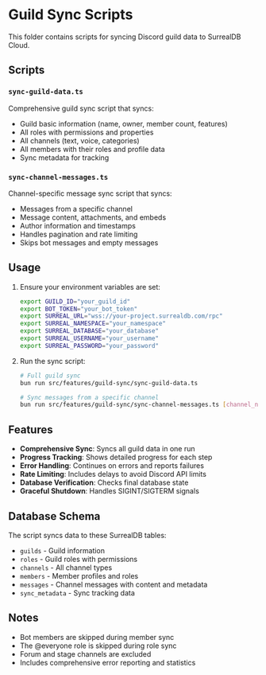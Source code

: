 # Guild Sync Scripts

This folder contains scripts for syncing Discord guild data to SurrealDB Cloud.

## Scripts

### `sync-guild-data.ts`

Comprehensive guild sync script that syncs:

- Guild basic information (name, owner, member count, features)
- All roles with permissions and properties
- All channels (text, voice, categories)
- All members with their roles and profile data
- Sync metadata for tracking

### `sync-channel-messages.ts`

Channel-specific message sync script that syncs:

- Messages from a specific channel
- Message content, attachments, and embeds
- Author information and timestamps
- Handles pagination and rate limiting
- Skips bot messages and empty messages

## Usage

1. Ensure your environment variables are set:

   ```bash
   export GUILD_ID="your_guild_id"
   export BOT_TOKEN="your_bot_token"
   export SURREAL_URL="wss://your-project.surrealdb.com/rpc"
   export SURREAL_NAMESPACE="your_namespace"
   export SURREAL_DATABASE="your_database"
   export SURREAL_USERNAME="your_username"
   export SURREAL_PASSWORD="your_password"
   ```

2. Run the sync script:

   ```bash
   # Full guild sync
   bun run src/features/guild-sync/sync-guild-data.ts

   # Sync messages from a specific channel
   bun run src/features/guild-sync/sync-channel-messages.ts [channel_name_or_id]
   ```

## Features

- **Comprehensive Sync**: Syncs all guild data in one run
- **Progress Tracking**: Shows detailed progress for each step
- **Error Handling**: Continues on errors and reports failures
- **Rate Limiting**: Includes delays to avoid Discord API limits
- **Database Verification**: Checks final database state
- **Graceful Shutdown**: Handles SIGINT/SIGTERM signals

## Database Schema

The script syncs data to these SurrealDB tables:

- `guilds` - Guild information
- `roles` - Guild roles with permissions
- `channels` - All channel types
- `members` - Member profiles and roles
- `messages` - Channel messages with content and metadata
- `sync_metadata` - Sync tracking data

## Notes

- Bot members are skipped during member sync
- The @everyone role is skipped during role sync
- Forum and stage channels are excluded
- Includes comprehensive error reporting and statistics
